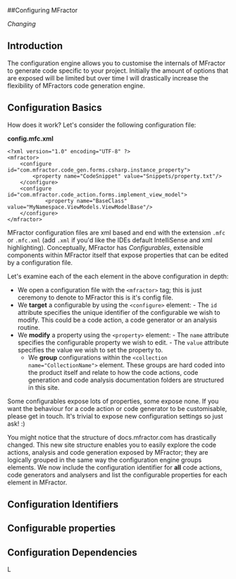 
##Configuring MFractor

*Changing*

## Introduction

The configuration engine allows you to customise the internals of MFractor to generate code specific to your project. Initially the amount of options that are exposed will be limited but over time I will drastically increase the flexibility of MFractors code generation engine.

## Configuration Basics

How does it work? Let's consider the following configuration file:

**config.mfc.xml**
```
<?xml version="1.0" encoding="UTF-8" ?>
<mfractor>
	<configure id="com.mfractor.code_gen.forms.csharp.instance_property">
		<property name="CodeSnippet" value="Snippets/property.txt"/>
	</configure>
	<configure id="com.mfractor.code_action.forms.implement_view_model">
			<property name="BaseClass" value="MyNamespace.ViewModels.ViewModelBase"/>
	</configure>
</mfractor>
```

MFractor configuration files are xml based and end with the extension `.mfc` or `.mfc.xml` (add `.xml` if you'd like the IDEs default IntelliSense and xml highlighting). Conceptually, MFractor has *Configurables*, extensible components within MFractor itself that expose properties that can be edited by a configuration file.

Let's examine each of the each element in the above configuration in depth:

   - We open a configuration file with the `<mfractor>` tag; this is just ceremony to denote to MFractor this is it's config file.
   - We **target** a configurable by using the `<configure>` element:
    - The `id` attribute specifies the unique identifier of the configurable we wish to modify. This could be a code action, a code generator or an analysis routine.
   - We **modify** a property using the `<property>` element:
    - The `name` attribute specifies the configurable property we wish to edit.
    - The `value` attribute specifies the value we wish to set the property to.
	 - We **group** configurations within the `<collection name="CollectionName">` element. These groups are hard coded into the product itself and relate to how the code actions, code generation and code analysis documentation folders are structured in this site.

Some configurables expose lots of properties, some expose none. If you want the behaviour for a code action or code generator to be customisable, please get in touch. It's trivial to expose new configuration settings so just ask! :)

You might notice that the structure of docs.mfractor.com has drastically changed. This new site structure enables you to easily explore the code actions, analysis and code generation exposed by MFractor; they are logically grouped in the same way the configuration engine groups elements. We now include the configuration identifier for **all** code actions, code generators and analysers and list the configurable properties for each element in MFractor.

## Configuration Identifiers

## Configurable properties

## Configuration Dependencies

L
